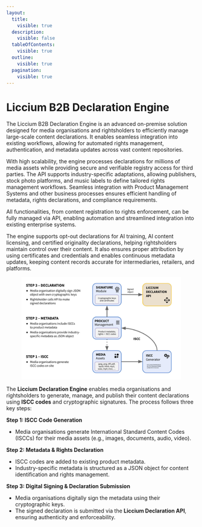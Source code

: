 ```yaml
---
layout:
  title:
    visible: true
  description:
    visible: false
  tableOfContents:
    visible: true
  outline:
    visible: true
  pagination:
    visible: true
---
```


# Liccium B2B Declaration Engine

The Liccium B2B Declaration Engine is an advanced on-premise solution designed for media organisations and rightsholders to efficiently manage large-scale content declarations. It enables seamless integration into existing workflows, allowing for automated rights management, authentication, and metadata updates across vast content repositories.

With high scalability, the engine processes declarations for millions of media assets while providing secure and verifiable registry access for third parties. The API supports industry-specific adaptations, allowing publishers, stock photo platforms, and music labels to define tailored rights management workflows. Seamless integration with Product Management Systems and other business processes ensures efficient handling of metadata, rights declarations, and compliance requirements.

All functionalities, from content registration to rights enforcement, can be fully managed via API, enabling automation and streamlined integration into existing enterprise systems.

The engine supports opt-out declarations for AI training, AI content licensing, and certified originality declarations, helping rightsholders maintain control over their content. It also ensures proper attribution by using certificates and credentials and enables continuous metadata updates, keeping content records accurate for intermediaries, retailers, and platforms.

<figure><img src="../.gitbook/assets/Integration.jpg" alt="" width="563"><figcaption></figcaption></figure>

The **Liccium Declaration Engine** enables media organisations and rightsholders to generate, manage, and publish their content declarations using **ISCC codes** and cryptographic signatures. The process follows three key steps:

**Step 1: ISCC Code Generation**

* Media organisations generate International Standard Content Codes (ISCCs) for their media assets (e.g., images, documents, audio, video).

**Step 2: Metadata & Rights Declaration**

* ISCC codes are added to existing product metadata.
* Industry-specific metadata is structured as a JSON object for content identification and rights management.

**Step 3: Digital Signing & Declaration Submission**

* Media organisations digitally sign the metadata using their cryptographic keys.
* The signed declaration is submitted via the **Liccium Declaration API**, ensuring authenticity and enforceability.
